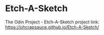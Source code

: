 # Etch-A-Sketch
The Odin Project - Etch-A-Sketch project
link: https://ohcrapsauce.github.io/Etch-A-Sketch/
